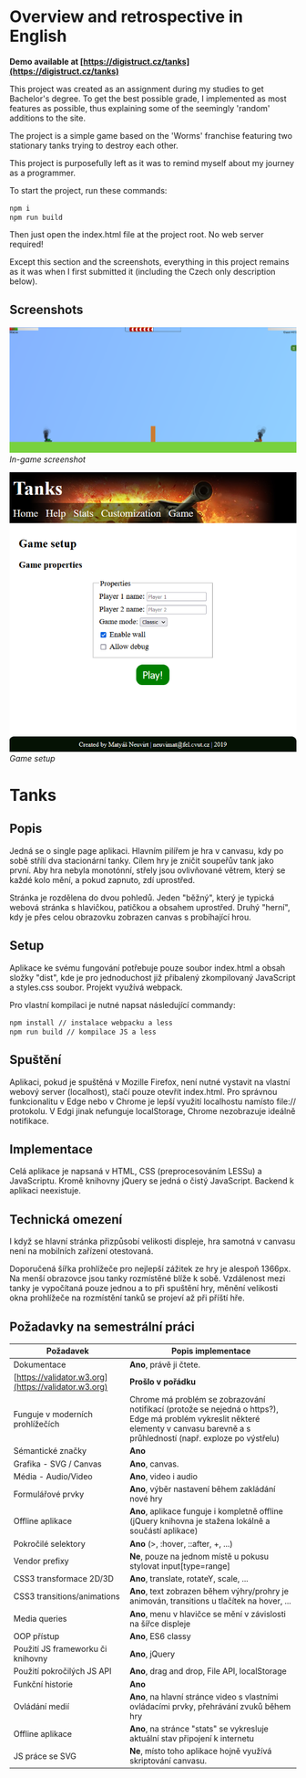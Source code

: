 # Overview and retrospective in English

**Demo available at [https://digistruct.cz/tanks](https://digistruct.cz/tanks)**

This project was created as an assignment during my studies to get Bachelor's degree. To get the best possible grade, I implemented as most features as possible, thus explaining some of the seemingly 'random' additions to the site.

The project is a simple game based on the 'Worms' franchise featuring two stationary tanks trying to destroy each other.

This project is purposefully left as it was to remind myself about my journey as a programmer.

To start the project, run these commands:

    npm i
    npm run build

Then just open the index.html file at the project root. No web server required!

Except this section and the screenshots, everything in this project remains as it was when I first submitted it (including the Czech only description below).

## Screenshots

![In-game screenshot](./screenshots/game.png "In-game screenshot")  
*In-game screenshot*

![Game setup](./screenshots/setup.png "Game setup")  
*Game setup*

# Tanks

## Popis
Jedná se o single page aplikaci. Hlavním pilířem je hra v canvasu, kdy po sobě střílí dva stacionární tanky. Cílem hry je zničit soupeřův tank jako první. Aby hra nebyla monotónní, střely jsou ovlivňované větrem, který se každé kolo mění, a pokud zapnuto, zdí uprostřed.

Stránka je rozdělena do dvou pohledů. Jeden "běžný", který je typická webová stránka s hlavičkou, patičkou a obsahem uprostřed. Druhý "herní", kdy je přes celou obrazovku zobrazen canvas s probíhající hrou.
## Setup
Aplikace ke svému fungování potřebuje pouze soubor index.html a obsah složky "dist", kde je pro jednoduchost již přibalený zkompilovaný JavaScript a styles.css soubor. Projekt využívá webpack.

Pro vlastní kompilaci je nutné napsat následující commandy:

    npm install // instalace webpacku a less
    npm run build // kompilace JS a less
## Spuštění
Aplikaci, pokud je spuštěná v Mozille Firefox, není nutné vystavit na vlastní webový server (localhost), stačí pouze otevřít index.html. Pro správnou funkcionalitu v Edge nebo v Chrome je lepší využití localhostu namísto file:// protokolu. V Edgi jinak nefunguje localStorage, Chrome nezobrazuje ideálně notifikace.

## Implementace
Celá aplikace je napsaná v HTML, CSS (preprocesováním LESSu) a JavaScriptu. Kromě knihovny jQuery se jedná o čistý JavaScript. Backend k aplikaci neexistuje.

## Technická omezení
I když se hlavní stránka přizpůsobí velikosti displeje, hra samotná v canvasu není na mobilních zařízení otestovaná.

Doporučená šířka prohlížeče pro nejlepší zážitek ze hry je alespoň 1366px. Na menší obrazovce jsou tanky rozmístěné blíže k sobě. Vzdálenost mezi tanky je vypočítaná pouze jednou a to při spuštění hry, měnění velikosti okna prohlížeče na rozmístění tanků se projeví až při příští hře.

## Požadavky na semestrální práci

| Požadavek                                            | Popis implementace                                                                                                                                                                   |
|------------------------------------------------------|--------------------------------------------------------------------------------------------------------------------------------------------------------------------------------------|
| Dokumentace                                          | **Ano**, právě ji čtete.                                                                                                                                                             |
| [https://validator.w3.org](https://validator.w3.org) | **Prošlo v pořádku**                                                                                                                                                                 |
| Funguje v moderních prohlížečích                     | Chrome má problém se zobrazování notifikací (protože se nejedná o https?), Edge má problém vykreslit některé elementy v canvasu barevně a s průhledností (např. exploze po výstřelu) |
| Sémantické značky                                    | **Ano**                                                                                                                                                                              |
| Grafika - SVG / Canvas                               | **Ano**, canvas.                                                                                                                                                                     |
| Média - Audio/Video                                  | **Ano**, video i audio                                                                                                                                                               |
| Formulářové prvky                                    | **Ano**, výběr nastavení během zakládání nové hry                                                                                                                                    |
| Offline aplikace                                     | **Ano**, aplikace funguje i kompletně offline (jQuery knihovna je stažena lokálně a součástí aplikace)                                                                               |
| Pokročilé selektory                                  | **Ano** (>, :hover, ::after, +, ...)                                                                                                                                                 |
| Vendor prefixy                                       | **Ne**, pouze na jednom místě u pokusu stylovat input[type=range]                                                                                                                    |
| CSS3 transformace 2D/3D                              | **Ano**, translate, rotateY, scale, ...                                                                                                                                              |
| CSS3 transitions/animations                          | **Ano**, text zobrazen během výhry/prohry je animován, transitions u tlačítek na hover, ...                                                                                          |
| Media queries                                        | **Ano**, menu v hlavičce se mění v závislosti na šířce displeje                                                                                                                      |
| OOP přístup                                          | **Ano**, ES6 classy                                                                                                                                                                  |
| Použití JS frameworku či knihovny                    | **Ano**, jQuery                                                                                                                                                                      |
| Použití pokročilých JS API                           | **Ano**, drag and drop, File API, localStorage                                                                                                                                       |
| Funkční historie                                     | **Ano**                                                                                                                                                                              |
| Ovládání medií                                       | **Ano**, na hlavní stránce video s vlastními ovládacími prvky, přehrávání zvuků během hry                                                                                            |
| Offline aplikace                                     | **Ano**, na stránce "stats" se vykresluje aktuální stav připojení k internetu                                                                                                        |
| JS práce se SVG                                      | **Ne**, místo toho aplikace hojně využívá skriptování canvasu.                                                                                                                       |



